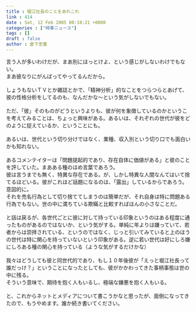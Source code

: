 ```yaml
---
title : 堀江社長のことをあれこれ
link : 414
date : Sat, 12 Feb 2005 00:18:21 +0000
categories : ["時事ニュース"]
tags : []
draft : false
author : 倉下忠憲
---
```


言う人が多いわけだが、まあ別にほっとけよ、という感じがしないわけでもない。<BR>まあ彼なりにがんばってやってるんだから。<BR><BR>しょうもないＴＶとか雑誌とかで、「精神分析」的なことをつらつらとあげて、彼の性格分析をしてるのも、なんだかな～という気がしないでもない。<BR><BR>ただ、「彼」そのものがどうというよりも、彼が何を象徴しているのかというこを考えてみることは、ちょっと興味がある。あるいは、それぞれの世代が彼をどのように捉えているか、ということにも。<BR><BR>あるいは、世代という切り分けではなく、業種、収入別という切り口でも面白いかも知れない。<BR><BR>あるコメンテイターは「問題提起的であり、存在自体に価値がある」と彼のことを評していた。まあある種のほめ言葉であろう。<BR>彼は言うまでも無く、特異な存在である。が、しかし特異な人間なんてはいて捨てるほどいる。彼がこれほど話題になるのは、「露出」しているからであろう。意図的に。<BR>それを売名行為として切り捨ててしまうのは簡単だが、それ自身は特に問題ある行為でもない。世の中に満ちている欺瞞と比較すればほんの小さなことだ。<BR><BR>と話は戻るが、各世代ごとに彼に対して持っている印象というのはある程度に通ったものがあるのではないか、という気がする。単純に年よりは嫌っていて、若者からは崇拝されている、というのではなく、じっと引いてみていると上のほうの世代は特に関心を持っていないという印象がある。逆に若い世代は好にしろ嫌にしろある種の関心を持っている（ような気がするだけかな）<BR><BR>我々はどうしても彼と同世代的であり、もし１０年後彼が「えっと堀江社長って誰だっけ？」ということになったとしても、彼がかかわってきた事柄事態は世の中に残る。<BR>そういう意味で、期待を抱く人もいるし、極端な嫌悪を抱く人もいる。<BR><BR>と、これからネットとメディアについて書こうかなと思ったが、面倒になってきたので、もうやめます。誰か続き書いてください。<br><br>
